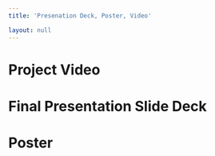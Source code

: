 ```yaml
---
title: 'Presenation Deck, Poster, Video'

layout: null
---
```



# Project Video

# Final Presentation Slide Deck

# Poster
